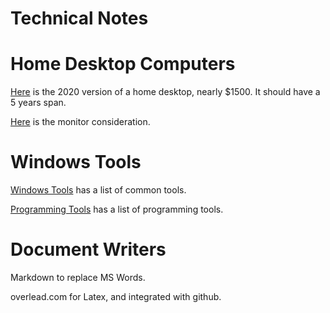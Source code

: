 # Technical Notes

# Home Desktop Computers
[Here](workstation/2020_computer.md) is the 2020 version of a home desktop, nearly
$1500. It should have a 5 years span.

[Here](computer_monitors/optimal_monitor_size.md) is the monitor consideration.

# Windows Tools
[Windows Tools](software/windows_tools.md) has a list of common tools.

[Programming Tools](software/programming_tools.md) has a list of programming tools.

# Document Writers
Markdown to replace MS Words.

overlead.com for Latex, and integrated with github.
